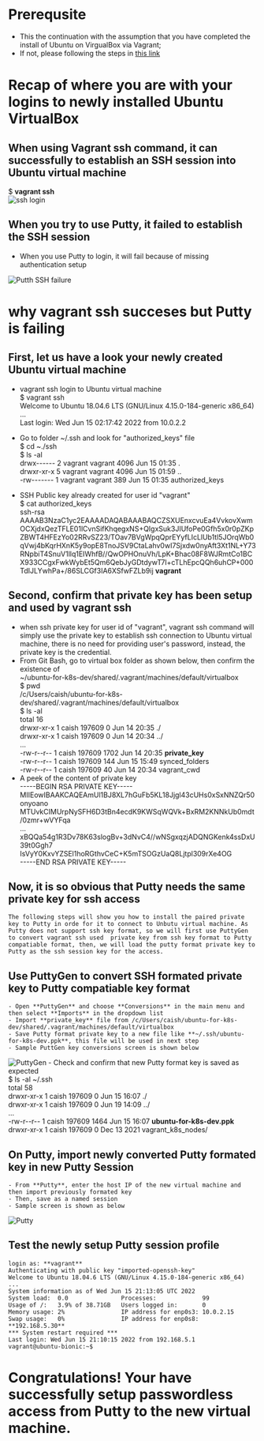# Prerequsite
- This the continuation with the assumption that you have completed the install of Ubuntu on VirgualBox via Vagrant;
- If not, please following the steps in [this link](https://github.com/caishaoping/Base24-DevOps-and-the-Clouds/blob/main/Vagrant-and-Virtualbox-with-Ubuntu.md)

# Recap of where you are with your logins to newly installed Ubuntu VirtualBox
## When using Vagrant ssh command, it can successfully to establish an SSH session into Ubuntu virtual machine
  $ **vagrant ssh**  
    ![ssh login](Vagrant.ssh.JPG)
## When you try to use Putty, it failed to establish the SSH session
  - When you use Putty to login, it will fail because of missing authentication setup

  ![Putth SSH failure](putty.failure.JPG)

# why vagrant ssh succeses but Putty is failing
## First, let us have a look your newly created Ubuntu virtual machine
- vagrant ssh login to Ubuntu virtual machine  
    $ vagrant ssh  
    Welcome to Ubuntu 18.04.6 LTS (GNU/Linux 4.15.0-184-generic x86_64)  
    ...  
    Last login: Wed Jun 15 02:17:42 2022 from 10.0.2.2  
- Go to folder ~/.ssh and look for "authorized_keys" file  
    $ cd ~./ssh  
    $ ls -al  
    drwx------ 2 vagrant vagrant 4096 Jun 15 01:35 .  
    drwxr-xr-x 5 vagrant vagrant 4096 Jun 15 01:59 ..  
    -rw------- 1 vagrant vagrant  389 Jun 15 01:35 authorized_keys  

- SSH Public key already created for user id "vagrant"  
    $ cat authorized_keys  
    ssh-rsa AAAAB3NzaC1yc2EAAAADAQABAAABAQCZSXUEnxcvuEa4VvkovXwmOCXjdxQezTFLE01lCvnSifKhqegxNS+QIgxSuk3JIUfoPe0Gfh5x0r0pZKpZBWT4HFEzYo02RRvSZ23/TOav7BVgWpqQprEYyfLIcLlUb1tl5JOrqWb0qVwj4bKqrHXnK5y9opE8TnoJSV9CtaLahv0wI7Sjxdw0nyAft3Xt1NL+Y73RNpbiT4SnuV1llq1EIWhfB//QwOPHOnuVh/LpK+Bhac08F8WJRmtCo1BCX933CCgxFwkWybEt5Qm6QebJyGDtdywT7I+cTLhEpcQQh6uhCP+000TdIJLYwhPa+/86SLCGf3IA6XSfwFZLb9ij **vagrant**  

## Second, confirm that private key has been setup and used by vagrant ssh
- when ssh private key for user id of "vagrant", vagrant ssh command will simply use the private key to establish ssh connection to Ubuntu virtual machine, there is no need for providing user's password, instead, the private key is the credential.  
- From Git Bash, go to virtual box folder as shown below, then confirm the existence of  
    ~/ubuntu-for-k8s-dev/shared/.vagrant/machines/default/virtualbox  
    $ pwd  
    /c/Users/caish/ubuntu-for-k8s-dev/shared/.vagrant/machines/default/virtualbox  
    $ ls -al  
    total 16  
    drwxr-xr-x 1 caish 197609    0 Jun 14 20:35 ./  
    drwxr-xr-x 1 caish 197609    0 Jun 14 20:34 ../  
    ...  
    -rw-r--r-- 1 caish 197609 1702 Jun 14 20:35 **private_key**   
    -rw-r--r-- 1 caish 197609  144 Jun 15 15:49 synced_folders    
    -rw-r--r-- 1 caish 197609   40 Jun 14 20:34 vagrant_cwd  
- A peek of the content of private key   
    -----BEGIN RSA PRIVATE KEY-----  
    MIIEowIBAAKCAQEAmUl1BJ8XL7hGuFb5KL18Jjgl43cUHs0xSxNNZQr50onyoano  
    MTUvkCIMUrpNySFH6D3tBn4ecdK9KWSqWQVk+BxRM2KNNkUb0mdt/0zmr+wVYFqa  
    ...  
    xBQQa54g1R3Dv78K63slogBv+3dNvC4//wNSgxqzjADQNGKenk4ssDxU39t0Ggh7  
    IsVyY0KxvYZSEl1hoRGthvCeC+K5mTSOGzUaQ8Ljtpl309rXe4OG  
    -----END RSA PRIVATE KEY-----  

## Now, it is so obvious that Putty needs the same private key for ssh access
    The following steps will show you how to install the paired private key to Putty in orde for it to connect to Unbutu virtual machine. As Putty does not support ssh key format, so we will first use PuttyGen to convert vagrant ssh used  private key from ssh key format to Putty compatiable format, then, we will load the putty format private key to Putty as the ssh session key for the access. 

## Use PuttyGen to convert SSH formated private key to Putty compatiable key format
    - Open **PuttyGen** and choose **Conversions** in the main menu and then select **Imports** in the dropdown list   
    - Import **private_key** file from /c/Users/caish/ubuntu-for-k8s-dev/shared/.vagrant/machines/default/virtualbox  
    - Save Putty format private key to a new file like **~/.ssh/ubuntu-for-k8s-dev.ppk**, this file will be used in next step     
    - Sample PuttGen key conversions screen is shown below  
   ![PuttyGen](puttygen.convertkey.JPG)
    - Check and confirm that new Putty format key is saved as expected  
        $ ls -al ~/.ssh  
        total 58  
        drwxr-xr-x 1 caish 197609    0 Jun 15 16:07 ./  
        drwxr-xr-x 1 caish 197609    0 Jun 19 14:09 ../  
        ...  
        -rw-r--r-- 1 caish 197609 1464 Jun 15 16:07 **ubuntu-for-k8s-dev.ppk**  
        drwxr-xr-x 1 caish 197609    0 Dec 13  2021 vagrant_k8s_nodes/  
  
## On Putty, import newly converted Putty formated key in new Putty Session
    - From **Putty**, enter the host IP of the new virtual machine and then import previously formated key   
    - Then, save as a named session  
    - Sample screen is shown as below  
   ![Putty](putty.ssh.importkey.JPG)

## Test the newly setup Putty session profile
    login as: **vagrant**  
    Authenticating with public key "imported-openssh-key"  
    Welcome to Ubuntu 18.04.6 LTS (GNU/Linux 4.15.0-184-generic x86_64)  
    ...  
    System information as of Wed Jun 15 21:13:05 UTC 2022  
    System load:  0.0               Processes:             99  
    Usage of /:   3.9% of 38.71GB   Users logged in:       0  
    Memory usage: 2%                IP address for enp0s3: 10.0.2.15  
    Swap usage:   0%                IP address for enp0s8: **192.168.5.30**    
    *** System restart required ***  
    Last login: Wed Jun 15 21:10:15 2022 from 192.168.5.1  
    vagrant@ubuntu-bionic:~$  
# Congratulations! Your have successfully setup passwordless access from Putty to the new virtual machine. 


  


